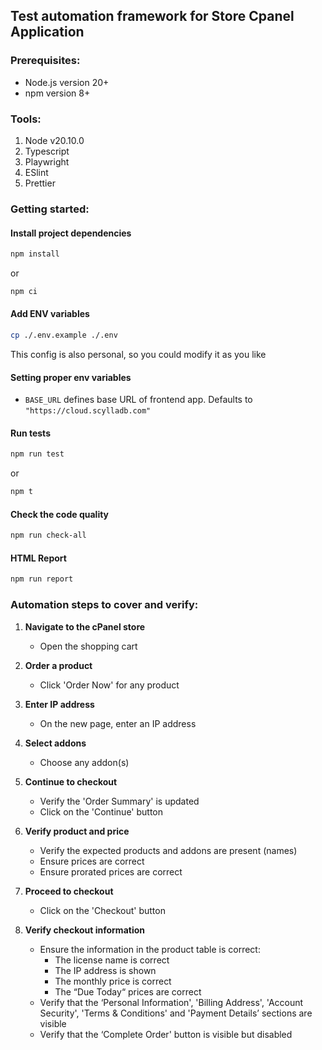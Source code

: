 ## Test automation framework for Store Cpanel Application

### Prerequisites:

- Node.js version 20+
- npm version 8+

### Tools:

1. Node v20.10.0
2. Typescript
3. Playwright
4. ESlint
5. Prettier

### Getting started:

#### Install project dependencies

```bash
npm install
```

or

```bash
npm ci
```

#### Add ENV variables

```bash
cp ./.env.example ./.env
```

This config is also personal, so you could modify it as you like

#### Setting proper env variables

- `BASE_URL` defines base URL of frontend app. Defaults to `"https://cloud.scylladb.com"`

#### Run tests

```bash
npm run test
```

or

```bash
npm t
```

#### Check the code quality

```bash
npm run check-all
```

#### HTML Report

```bash
npm run report
```

### Automation steps to cover and verify:

1. **Navigate to the cPanel store**

   - Open the shopping cart

2. **Order a product**

   - Click 'Order Now' for any product

3. **Enter IP address**

   - On the new page, enter an IP address

4. **Select addons**

   - Choose any addon(s)

5. **Continue to checkout**

   - Verify the 'Order Summary' is updated
   - Click on the 'Continue' button

6. **Verify product and price**

   - Verify the expected products and addons are present (names)
   - Ensure prices are correct
   - Ensure prorated prices are correct

7. **Proceed to checkout**

   - Click on the 'Checkout' button

8. **Verify checkout information**
   - Ensure the information in the product table is correct:
     - The license name is correct
     - The IP address is shown
     - The monthly price is correct
     - The “Due Today“ prices are correct
   - Verify that the ‘Personal Information', 'Billing Address', 'Account Security', 'Terms & Conditions' and 'Payment Details’ sections are visible
   - Verify that the ‘Complete Order' button is visible but disabled
